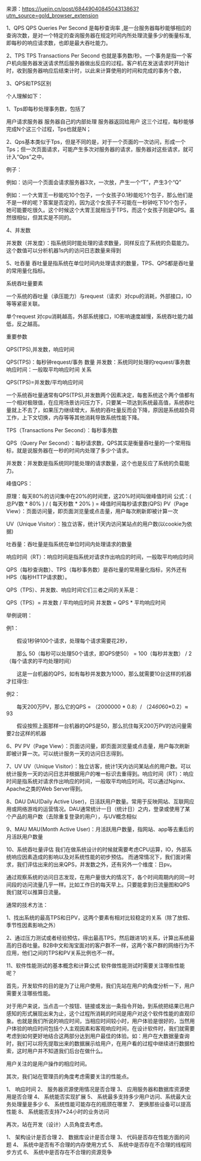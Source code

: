 来源：https://juejin.cn/post/6844904084504313863?utm_source=gold_browser_extension


1、QPS
QPS Queries Per Second 是每秒查询率 ,是一台服务器每秒能够相应的查询次数，是对一个特定的查询服务器在规定时间内所处理流量多少的衡量标准, 即每秒的响应请求数，也即是最大吞吐能力。

2、TPS
TPS Transactions Per Second 也就是事务数/秒。一个事务是指一个客户机向服务器发送请求然后服务器做出反应的过程。客户机在发送请求时开始计时，收到服务器响应后结束计时，以此来计算使用的时间和完成的事务个数，

3、QPS和TPS区别

个人理解如下：

1、Tps即每秒处理事务数，包括了

用户请求服务器
服务器自己的内部处理
服务器返回给用户
这三个过程，每秒能够完成N个这三个过程，Tps也就是N；

2、Qps基本类似于Tps，但是不同的是，对于一个页面的一次访问，形成一个Tps；但一次页面请求，可能产生多次对服务器的请求，服务器对这些请求，就可计入“Qps”之中。

例子：

例如：访问一个页面会请求服务器3次，一次放，产生一个“T”，产生3个“Q”

例如：一个大胃王一秒能吃10个包子，一个女孩子0.1秒能吃1个包子，那么他们是不是一样的呢？答案是否定的，因为这个女孩子不可能在一秒钟吃下10个包子，她可能要吃很久。这个时候这个大胃王就相当于TPS，而这个女孩子则是QPS。虽然很相似，但其实是不同的。


4、并发数

并发数（并发度）：指系统同时能处理的请求数量，同样反应了系统的负载能力。这个数值可以分析机器1s内的访问日志数量来得到

5、吐吞量
吞吐量是指系统在单位时间内处理请求的数量，TPS、QPS都是吞吐量的常用量化指标。

系统吞吐量要素

一个系统的吞吐量（承压能力）与request（请求）对cpu的消耗，外部接口，IO等等紧密关联。

单个request 对cpu消耗越高，外部系统接口，IO影响速度越慢，系统吞吐能力越低，反之越高。

重要参数

QPS(TPS),并发数，响应时间

QPS(TPS)：每秒钟request/事务 数量
并发数：系统同时处理的request/事务数
响应时间：一般取平均响应时间
关系

QPS(TPS)=并发数/平均响应时间

一个系统吞吐量通常有QPS(TPS),并发数两个因素决定，每套系统这个两个值都有一个相对极限值，在应用场景访问压力下，只要某一项达到系统最高值，系统吞吐量就上不去了，如果压力继续增大，系统的吞吐量反而会下降，原因是系统超负荷工作，上下文切换，内存等等其他消耗导致系统性能下降。

TPS（Transactions Per Second）：每秒事务数

QPS（Query Per Second）：每秒请求数，QPS其实是衡量吞吐量的一个常用指标，就是说服务器在一秒的时间内处理了多少个请求。

并发数：并发数是指系统同时能处理的请求数量，这个也是反应了系统的负载能力。

峰值QPS：

原理：每天80%的访问集中在20%的时间里，这20%时间叫做峰值时间
公式：( 总PV数 * 80% ) / ( 每天秒数 * 20% ) = 峰值时间每秒请求数(QPS)
PV（Page View）：页面访问量，即页面浏览量或点击量，用户每次刷新即被计算一次

UV（Unique Visitor）：独立访客，统计1天内访问某站点的用户数(以cookie为依据)

吐吞量：吞吐量是指系统在单位时间内处理请求的数量

响应时间（RT）：响应时间是指系统对请求作出响应的时间，一般取平均响应时间

 

QPS（每秒查询数）、TPS（每秒事务数）是吞吐量的常用量化指标，另外还有HPS（每秒HTTP请求数）。

QPS（TPS）、并发数、响应时间它们三者之间的关系是：

QPS（TPS）= 并发数 / 平均响应时间
并发数 = QPS * 平均响应时间
 

举例说明：

例1：

　　假设1秒钟100个请求，处理每个请求需要花2秒，

　　那么  50（每秒可以处理50个请求，即QPS使50） = 100（每秒并发数） /  2 （每个请求的平均处理时间） 

　　这是一台机器的QPS，如有每秒并发数为1000，那么就需要10台这样的机器才扛得住:

例2：

　　每天200万PV，那么它的QPS = （2000000 * 0.8）/ （24*60*60*0.2）≈ 93

　　假设按照上面那样一台机器的QPS是50，那么抗住每天200万PV的访问量需要2台这样的机器

6、PV
PV（Page View）：页面访问量，即页面浏览量或点击量，用户每次刷新即被计算一次。可以统计服务一天的访问日志得到。

7、UV
UV（Unique Visitor）：独立访客，统计1天内访问某站点的用户数。可以统计服务一天的访问日志并根据用户的唯一标识去重得到。响应时间（RT）：响应时间是指系统对请求作出响应的时间，一般取平均响应时间。可以通过Nginx、Apache之类的Web Server得到。

8、DAU
DAU(Daily Active User)，日活跃用户数量。常用于反映网站、互联网应用或网络游戏的运营情况。DAU通常统计一日（统计日）之内，登录或使用了某个产品的用户数（去除重复登录的用户），与UV概念相似

9、MAU
MAU(Month Active User)：月活跃用户数量，指网站、app等去重后的月活跃用户数量

10、系统吞吐量评估
我们在做系统设计的时候就需要考虑CPU运算，IO，外部系统响应因素造成的影响以及对系统性能的初步预估。
而通常情况下，我们面对需求，我们评估出来的出来QPS，并发数之外，还有另外一个维度：日pv。

通过观察系统的访问日志发现，在用户量很大的情况下，各个时间周期内的同一时间段的访问流量几乎一样。比如工作日的每天早上。只要能拿到日流量图和QPS我们就可以推算日流量。

通常的技术方法：

1、找出系统的最高TPS和日PV，这两个要素有相对比较稳定的关系（除了放假、季节性因素影响之外）

2、通过压力测试或者经验预估，得出最高TPS，然后跟进1的关系，计算出系统最高的日吞吐量。B2B中文和淘宝面对的客户群不一样，这两个客户群的网络行为不应用，他们之间的TPS和PV关系比例也不一样。

11、软件性能测试的基本概念和计算公式
软件做性能测试时需要关注哪些性能呢？

首先，开发软件的目的是为了让用户使用，我们先站在用户的角度分析一下，用户需要关注哪些性能。

对于用户来说，当点击一个按钮、链接或发出一条指令开始，到系统把结果已用户感知的形式展现出来为止，这个过程所消耗的时间是用户对这个软件性能的直观印 象。也就是我们所说的响应时间，当相应时间较小时，用户体验是很好的，当然用户体验的响应时间包括个人主观因素和客观响应时间，在设计软件时，我们就需要 考虑到如何更好地结合这两部分达到用户最佳的体验。如：用户在大数据量查询时，我们可以将先提取出来的数据展示给用户，在用户看的过程中继续进行数据检 索，这时用户并不知道我们后台在做什么。

用户关注的是用户操作的相应时间。

其次，我们站在管理员的角度考虑需要关注的性能点。

1、 响应时间
2、 服务器资源使用情况是否合理
3、 应用服务器和数据库资源使用是否合理
4、 系统能否实现扩展
5、 系统最多支持多少用户访问、系统最大业务处理量是多少
6、 系统性能可能存在的瓶颈在哪里
7、 更换那些设备可以提高性能
8、 系统能否支持7×24小时的业务访问

再次，站在开发（设计）人员角度去考虑。

1、 架构设计是否合理
2、 数据库设计是否合理
3、 代码是否存在性能方面的问题
4、 系统中是否有不合理的内存使用方式
5、 系统中是否存在不合理的线程同步方式
6、 系统中是否存在不合理的资源竞争
